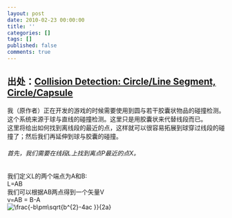 ```yaml
---
layout: post
date: 2010-02-23 00:00:00
title: ''
categories: []
tags: []
published: false
comments: true
---
```

<p><h2>出处：<a id="pw7j" title="Collision Detection: Circle/Line Segment, Circle/Capsule" href="http://blog.generalrelativity.org/actionscript-30/collision-detection-circleline-segment-circlecapsule/">Collision Detection: Circle/Line Segment, Circle/Capsule</a></h2>
我（原作者）正在开发的游戏的时候需要使用到圆与若干胶囊状物品的碰撞检测。这个系统来源于球与直线的碰撞检测。这里只是用胶囊状来代替线段而已。
<div>这里将给出如何找到离线段的最近的点，这样就可以很容易拓展到球穿过线段的碰撞了；然后我们再延伸到球与胶囊的碰撞。</div>
<h6>首先，我们需要在线段L上找到离点P最近的点X。</h6>
我们定义L的两个端点为A和B:
<div>L=AB</div>
我们可以根据AB两点得到一个矢量V
<div>v=AB = B-A</div>
<img src="https://www.google.com/chart?cht=tx&amp;chf=bg,s,FFFFFF00&amp;chco=000000&amp;chl=%5Cfrac%7B-b%5Cpm%5Csqrt%7Bb%5E%7B2%7D-4ac%20%7D%7D%7B2a%7D%20%20%20" alt="\frac{-b\pm\sqrt{b^{2}-4ac }}{2a}   " /></p>
